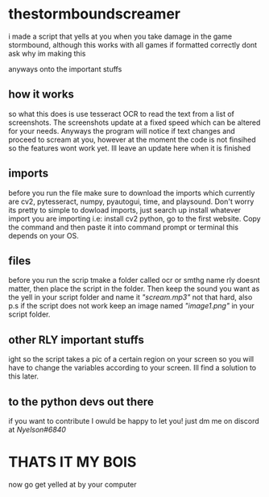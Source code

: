 # thestormboundscreamer
i made a script that yells at you when you take damage in the game stormbound, although this works with all games if formatted correctly dont ask why im making this

anyways onto the important stuffs

## how it works
so what this does is use tesseract OCR to read the text  from a list of screenshots. The screenshots update at a fixed speed which can be altered for your needs. Anyways the program will notice if text changes and proceed to scream at you, however at the moment the code is not finsihed so the features wont work yet. Ill leave an update here when it is finished


## imports
before you run the file make sure to download the imports which currently are cv2, pytesseract, numpy, pyautogui, time, and playsound. Don't worry its pretty to simple to dowload imports, just search up install whatever import you are importing i.e: install cv2 python, go to the first website. Copy the command and then paste it into command prompt or terminal this depends on your OS.

## files
before you run the scrip tmake a folder called ocr or smthg name rly doesnt matter, then place the script in the folder. Then keep the sound you want as the yell in your script folder and name it *"scream.mp3"* not that hard, also p.s if the script does not work keep an image named *"image1.png"* in your script folder.

## other RLY important stuffs
ight so the script takes a pic of a certain region on your screen so you will have to change the variables according to your screen. Ill find a solution to this later.

## to the python devs out there
if you want to contribute I owuld be happy to let you! just dm me on discord at *Nyelson#6840*
# THATS IT MY BOIS
now go get yelled at by your computer
